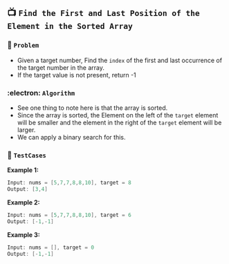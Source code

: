 ## 📺  `Find the First and Last Position of the Element in the Sorted Array`

### 🧿 `Problem`
* Given a target number, Find the `index` of the first and last occurrence of the target number in the array.
* If the target value is not present, return -1

### :electron: `Algorithm`
* See one thing to note here is that the array is sorted.
* Since the array is sorted, the Element on the left of the `target` element will be smaller and the element in the right of the `target` element will be larger.
* We can apply a binary search for this.


### 🧪 `TestCases`

**Example 1:**
```kotlin
Input: nums = [5,7,7,8,8,10], target = 8
Output: [3,4]
```
**Example 2:**
```kotlin
Input: nums = [5,7,7,8,8,10], target = 6
Output: [-1,-1]
```
**Example 3:**
```kotlin
Input: nums = [], target = 0
Output: [-1,-1]
```
